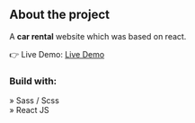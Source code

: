 <h2>About the project</h2>

  <p>A <b>car rental</b> website which was based on react.</p>

👉 Live Demo: <a href='https://ag-car-rental.vercel.app/'>Live Demo</a>

<h3>Build with:</h3>

» Sass / Scss <br>
» React JS
